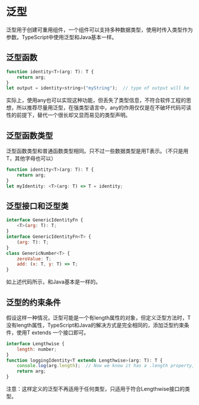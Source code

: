 # 泛型

泛型用于创建可重用组件，一个组件可以支持多种数据类型，使用时传入类型作为参数。TypeScript中使用泛型和Java基本一样。

## 泛型函数

```javascript
function identity<T>(arg: T): T {
    return arg;
}
let output = identity<string>("myString");  // type of output will be 'string'
```

实际上，使用any也可以实现这种功能，但丢失了类型信息，不符合软件工程的思想，所以推荐尽量用泛型，在强类型语言中，any的作用仅仅是在不破坏代码可读性的前提下，替代一个很长却又显而易见的类型声明。

## 泛型函数类型

泛型函数类型和普通函数类型相同。只不过一些数据类型是用T表示。（不只是用T，其他字母也可以）

```javascript
function identity<T>(arg: T): T {
    return arg;
}
let myIdentity: <T>(arg: T) => T = identity;
```

## 泛型接口和泛型类

```javascript
interface GenericIdentityFn {
    <T>(arg: T): T;
}
interface GenericIdentityFn<T> {
    (arg: T): T;
}
class GenericNumber<T> {
    zeroValue: T;
    add: (x: T, y: T) => T;
}
```

如上述代码所示，和Java基本是一样的。

## 泛型的约束条件

假设这样一种情况，泛型可能是一个有length属性的对象，但定义泛型方法时，T没有length属性，TypeScript和Java的解决方式是完全相同的，添加泛型约束条件，使用T extends 一个接口即可。

```javascript
interface Lengthwise {
    length: number;
}
function loggingIdentity<T extends Lengthwise>(arg: T): T {
    console.log(arg.length);  // Now we know it has a .length property, so no more error
    return arg;
}
```

注意：这样定义的泛型不再适用于任何类型，只适用于符合Lengthwise接口的类型。

